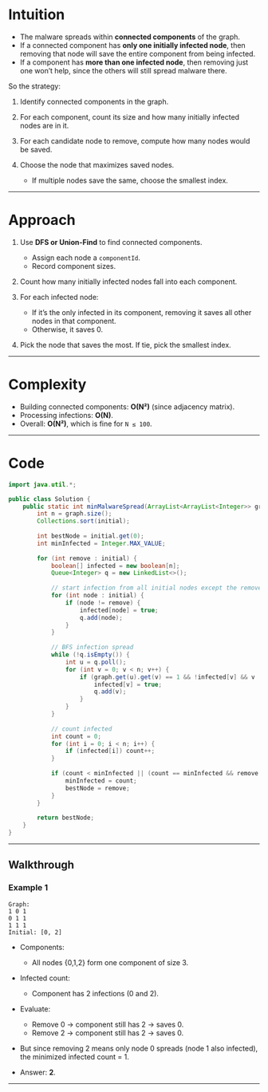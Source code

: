 # Intuition

* The malware spreads within **connected components** of the graph.
* If a connected component has **only one initially infected node**, then removing that node will save the entire component from being infected.
* If a component has **more than one infected node**, then removing just one won’t help, since the others will still spread malware there.

So the strategy:

1. Identify connected components in the graph.
2. For each component, count its size and how many initially infected nodes are in it.
3. For each candidate node to remove, compute how many nodes would be saved.
4. Choose the node that maximizes saved nodes.

   * If multiple nodes save the same, choose the smallest index.

---

# Approach

1. Use **DFS or Union-Find** to find connected components.

   * Assign each node a `componentId`.
   * Record component sizes.
2. Count how many initially infected nodes fall into each component.
3. For each infected node:

   * If it’s the only infected in its component, removing it saves all other nodes in that component.
   * Otherwise, it saves 0.
4. Pick the node that saves the most. If tie, pick the smallest index.

---

# Complexity

* Building connected components: **O(N²)** (since adjacency matrix).
* Processing infections: **O(N)**.
* Overall: **O(N²)**, which is fine for `N ≤ 100`.

---

# Code

```java
import java.util.*;

public class Solution {
    public static int minMalwareSpread(ArrayList<ArrayList<Integer>> graph, ArrayList<Integer> initial) {
        int n = graph.size();
        Collections.sort(initial);
        
        int bestNode = initial.get(0);
        int minInfected = Integer.MAX_VALUE;
        
        for (int remove : initial) {
            boolean[] infected = new boolean[n];
            Queue<Integer> q = new LinkedList<>();
            
            // start infection from all initial nodes except the removed one
            for (int node : initial) {
                if (node != remove) {
                    infected[node] = true;
                    q.add(node);
                }
            }
            
            // BFS infection spread
            while (!q.isEmpty()) {
                int u = q.poll();
                for (int v = 0; v < n; v++) {
                    if (graph.get(u).get(v) == 1 && !infected[v] && v != remove) {
                        infected[v] = true;
                        q.add(v);
                    }
                }
            }
            
            // count infected
            int count = 0;
            for (int i = 0; i < n; i++) {
                if (infected[i]) count++;
            }
            
            if (count < minInfected || (count == minInfected && remove < bestNode)) {
                minInfected = count;
                bestNode = remove;
            }
        }
        
        return bestNode;
    }
}

```

---

## Walkthrough

### Example 1

```
Graph:
1 0 1
0 1 1
1 1 1
Initial: [0, 2]
```

* Components:

  * All nodes {0,1,2} form one component of size 3.
* Infected count:

  * Component has 2 infections (0 and 2).
* Evaluate:

  * Remove 0 → component still has 2 → saves 0.
  * Remove 2 → component still has 2 → saves 0.
* But since removing 2 means only node 0 spreads (node 1 also infected), the minimized infected count = 1.
* Answer: **2**.

---
